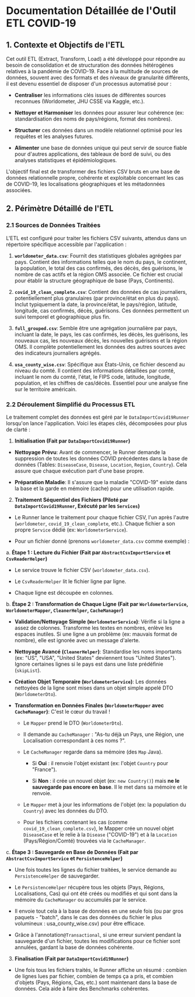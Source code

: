 # Documentation Détaillée de l'Outil ETL COVID-19

## 1. Contexte et Objectifs de l'ETL

Cet outil ETL (Extract, Transform, Load) a été développé pour répondre au besoin de consolidation et de structuration des données hétérogènes relatives à la pandémie de COVID-19. Face à la multitude de sources de données, souvent avec des formats et des niveaux de granularité différents, il est devenu essentiel de disposer d'un processus automatisé pour :

- **Centraliser** les informations clés issues de différentes sources reconnues (Worldometer, JHU CSSE via Kaggle, etc.).

- **Nettoyer et Harmoniser** les données pour assurer leur cohérence (ex: standardisation des noms de pays/régions, format des nombres).

- **Structurer** ces données dans un modèle relationnel optimisé pour les requêtes et les analyses futures.

- **Alimenter** une base de données unique qui peut servir de source fiable pour d'autres applications, des tableaux de bord de suivi, ou des analyses statistiques et épidémiologiques.

L'objectif final est de transformer des fichiers CSV bruts en une base de données relationnelle propre, cohérente et exploitable concernant les cas de COVID-19, les localisations géographiques et les métadonnées associées.

## 2. Périmètre Détaillé de l'ETL

### 2.1 Sources de Données Traitées

L'ETL est configuré pour traiter les fichiers CSV suivants, attendus dans un répertoire spécifique accessible par l'application :

1.  **`worldometer_data.csv`**: Fournit des statistiques globales agrégées par pays. Contient des informations telles que le nom du pays, le continent, la population, le total des cas confirmés, des décès, des guérisons, le nombre de cas actifs et la région OMS associée. Ce fichier est crucial pour établir la structure géographique de base (Pays, Continents).

2.  **`covid_19_clean_complete.csv`**: Contient des données de cas journaliers, potentiellement plus granulaires (par province/état en plus du pays). Inclut typiquement la date, la province/état, le pays/région, latitude, longitude, cas confirmés, décès, guérisons. Ces données permettent un suivi temporel et géographique plus fin.

3.  **`full_grouped.csv`**: Semble être une agrégation journalière par pays, incluant la date, le pays, les cas confirmés, les décès, les guérisons, les nouveaux cas, les nouveaux décès, les nouvelles guérisons et la région OMS. Il complète potentiellement les données des autres sources avec des indicateurs journaliers agrégés.

4.  **`usa_county_wise.csv`**: Spécifique aux États-Unis, ce fichier descend au niveau du comté. Il contient des informations détaillées par comté, incluant le nom du comté, l'état, le FIPS code, latitude, longitude, population, et les chiffres de cas/décès. Essentiel pour une analyse fine sur le territoire américain.

### 2.2 Déroulement Simplifié du Processus ETL

Le traitement complet des données est géré par le `DataImportCovid19Runner` lorsqu'on lance l'application. Voici les étapes clés, décomposées pour plus de clarté :

1.  **Initialisation (Fait par `DataImportCovid19Runner`)**

- **Nettoyage Prévu**: Avant de commencer, le Runner demande la suppression de toutes les données COVID précédentes dans la base de données (Tables: `DiseaseCase`, `Disease`, `Location`, `Region`, `Country`). Cela assure que chaque exécution part d'une base propre.

- **Préparation Maladie**: Il s'assure que la maladie "COVID-19" existe dans la base et la garde en mémoire (cache) pour une utilisation rapide.

2.  **Traitement Séquentiel des Fichiers (Piloté par `DataImportCovid19Runner`, Exécuté par les `Services`)**

- Le Runner lance le traitement pour chaque fichier CSV, l'un après l'autre (`worldometer`, `covid_19_clean_complete`, etc.). Chaque fichier a son propre `Service` dédié (ex: `WorldometerService`).

- Pour un fichier donné (prenons `worldometer_data.csv` comme exemple) :

a. **Étape 1 : Lecture du Fichier (Fait par `AbstractCsvImportService` et `CsvReaderHelper`)**

- Le service trouve le fichier CSV (`worldometer_data.csv`).

- Le `CsvReaderHelper` lit le fichier ligne par ligne.

- Chaque ligne est découpée en colonnes.

b. **Étape 2 : Transformation de Chaque Ligne (Fait par `WorldometerService`, `WorldometerMapper`, `CleanerHelper`, `CacheManager`)**

- **Validation/Nettoyage Simple (`WorldometerService`)**: Vérifie si la ligne a assez de colonnes. Transforme les textes en nombres, enlève les espaces inutiles. Si une ligne a un problème (ex: mauvais format de nombre), elle est ignorée avec un message d'alerte.

- **Nettoyage Avancé (`CleanerHelper`)**: Standardise les noms importants (ex: "US", "USA", "United States" deviennent tous "United States"). Ignore certaines lignes si le pays est dans une liste prédéfinie (`skipList`).

- **Création Objet Temporaire (`WorldometerService`)**: Les données nettoyées de la ligne sont mises dans un objet simple appelé DTO (`WorldometerDto`).

- **Transformation en Données Finales (`WorldometerMapper` avec `CacheManager`)**: C'est le cœur du travail !

  - Le `Mapper` prend le DTO (`WorldometerDto`).

  - Il demande au `CacheManager` : "As-tu déjà un Pays, une Région, une Localisation correspondant à ces noms ?".

  - Le `CacheManager` regarde dans sa mémoire (des `Map` Java).

    - Si **Oui** : il renvoie l'objet existant (ex: l'objet `Country` pour "France").

    - Si **Non** : il crée un nouvel objet (ex: `new Country()`) mais **ne le sauvegarde pas encore en base**. Il le met dans sa mémoire et le renvoie.

  - Le `Mapper` met à jour les informations de l'objet (ex: la population du `Country`) avec les données du DTO.

  - Pour les fichiers contenant les cas (comme `covid_19_clean_complete.csv`), le Mapper crée un nouvel objet `DiseaseCase` et le relie à la `Disease` ("COVID-19") et à la `Location` (Pays/Région/Comté) trouvées via le `CacheManager`.

c. **Étape 3 : Sauvegarde en Base de Données (Fait par `AbstractCsvImportService` et `PersistenceHelper`)**

- Une fois toutes les lignes du fichier traitées, le service demande au `PersistenceHelper` de sauvegarder.

- Le `PersistenceHelper` récupère tous les objets (Pays, Régions, Localisations, Cas) qui ont été créés ou modifiés et qui sont dans la mémoire du `CacheManager` ou accumulés par le service.

- Il envoie tout cela à la base de données en une seule fois (ou par gros paquets - "batch", dans le cas des données du fichier le plus volumineux : usa_county_wise.csv) pour être efficace.

- Grâce à l'annotation`@Transactional`, si une erreur survient pendant la sauvegarde d'un fichier, toutes les modifications pour ce fichier sont annulées, gardant la base de données cohérente.

3.  **Finalisation (Fait par `DataImportCovid19Runner`)**

- Une fois tous les fichiers traités, le Runner affiche un résumé : combien de lignes lues par fichier, combien de temps ça a pris, et combien d'objets (Pays, Régions, Cas, etc.) sont maintenant dans la base de données. Cela aide à faire des Benchmarks cohérentes.
